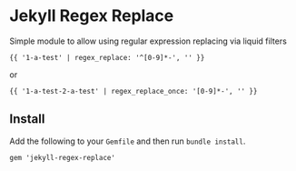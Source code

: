 # Jekyll Regex Replace
Simple module to allow using regular expression replacing via liquid filters


```
{{ '1-a-test' | regex_replace: '^[0-9]*-', '' }}
```

or

```
{{ '1-a-test-2-a-test' | regex_replace_once: '[0-9]*-', '' }}
```

## Install

Add the following to your `Gemfile` and then run `bundle install`.

```
gem 'jekyll-regex-replace'
```
